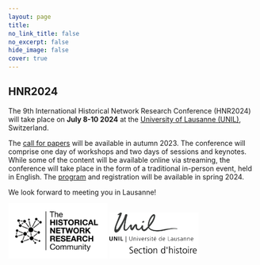 ```yaml
---
layout: page
title: 
no_link_title: false 
no_excerpt: false 
hide_image: false
cover: true
---
```


## HNR2024

The 9th International Historical Network Research Conference (HNR2024) will take place on **July 8-10 2024** at the [University of Lausanne (UNIL)](https://www.unil.ch/central/en/home.html), Switzerland.

The [call for papers](/lausanne/cfp) will be available in autumn 2023. The conference will comprise one day of workshops and two days of sessions and keynotes. While some of the content will be available online via streaming, the conference will take place in the form of a traditional in-person event, held in English. The [program](/lausanne/program) and registration will be available in spring 2024.

We look forward to meeting you in Lausanne!

<img src="img/hnr_logo_vector.png" width="200">   <img src="img/unil_hist.png" width="180">
